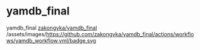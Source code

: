 # yamdb_final
yamdb_final
[zakongyka/yamdb_final](https://github.com/zakongyka/yamdb_final/actions/workflows/yamdb_workflow.yml/badge.svg)
/assets/images/https://github.com/zakongyka/yamdb_final/actions/workflows/yamdb_workflow.yml/badge.svg
